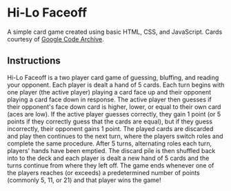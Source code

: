 # Hi-Lo Faceoff

A simple card game created using basic HTML, CSS, and JavaScript. Cards courtesy of [Google Code Archive](https://code.google.com/archive/p/vector-playing-cards).

## Instructions
Hi-Lo Faceoff is a two player card game of guessing, bluffing, and reading your opponent. Each player is dealt a hand of 5 cards. Each turn begins with one player (the active player) playing a card face up and their opponent playing a card face down in response. The active player then guesses if their opponent's face down card is higher, lower, or equal to their own card (aces are low). If the active player guesses correctly, they gain 1 point (or 5 points if they correctly guess that the cards are equal), but if they guess incorrectly, their opponent gains 1 point. The played cards are discarded and play then continues to the next turn, where the players switch roles and complete the same procedure. After 5 turns, alternating roles each turn, players' hands have been emptied. The discard pile is then shuffled back into to the deck and each player is dealt a new hand of 5 cards and the turns continue from where they left off. The game ends whenever one of the players reaches (or exceeds) a predetermined number of points (commonly 5, 11, or 21) and that player wins the game!
